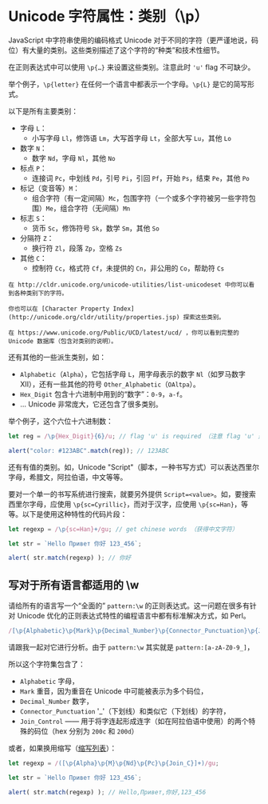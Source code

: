 # Unicode 字符属性：类别（\p）

JavaScript 中字符串使用的编码格式 Unicode 对于不同的字符（更严谨地说，码位）有大量的类别。这些类别描述了这个字符的“种类”和技术性细节。

在正则表达式中可以使用 `\p{…}` 来设置这些类别。注意此时 `'u'` flag 不可缺少。

举个例子，`\p{letter}` 在任何一个语言中都表示一个字母。`\p{L}` 是它的简写形式。

以下是所有主要类别：

* 字母 `L`：
  * 小写字母 `Ll`，修饰语 `Lm`，大写首字母 `Lt`，全部大写 `Lu`，其他 `Lo`
* 数字 `N`：
  * 数字 `Nd`，字母 `Nl`，其他 `No`
* 标点 `P`：
  * 连接词 `Pc`，中划线 `Pd`，引号 `Pi`，引回 `Pf`，开始 `Ps`，结束 `Pe`，其他 `Po`
* 标记（变音等）`M`：
  * 组合字符（有一定间隔）`Mc`，包围字符（一个或多个字符被另一些字符包围）`Me`，组合字符（无间隔）`Mn`
* 标志 `S`：
  * 货币 `Sc`，修饰符号 `Sk`，数学 `Sm`，其他 `So`
* 分隔符 `Z`：
  * 换行符 `Zl`，段落 `Zp`，空格 `Zs`
* 其他 `C`：
  * 控制符 `Cc`，格式符 `Cf`，未提供的 `Cn`，非公用的 `Co`，帮助符 `Cs`



```smart header="更多信息"
在 http://cldr.unicode.org/unicode-utilities/list-unicodeset 中你可以看到各种类别下的字符。

你也可以在 [Character Property Index](http://unicode.org/cldr/utility/properties.jsp) 探索这些类别。

在 https://www.unicode.org/Public/UCD/latest/ucd/ ，你可以看到完整的 Unicode 数据库（包含对类别的说明）。
```



还有其他的一些派生类别，如：

* `Alphabetic`（`Alpha`），它包括字母 `L`，用字母表示的数字 `Nl`（如罗马数字 Ⅻ），还有一些其他的符号 `Other_Alphabetic`（`OAltpa`）。
* `Hex_Digit` 包含十六进制中用到的“数字”：`0-9`，`a-f`。
* … Unicode 非常庞大，它还包含了很多类别。

举个例子，这个六位十六进制数：

```javascript
let reg = /\p{Hex_Digit}{6}/u; // flag 'u' is required （注意 flag 'u' 是必须的）

alert("color: #123ABC".match(reg)); // 123ABC
```

还有有值的类别。如，Unicode "Script"（脚本，一种书写方式）可以表达西里尔字母，希腊文，阿拉伯语，中文等等。

要对一个单一的书写系统进行搜索，就要另外提供 `Script=<value>`。如，要搜索西里尔字母，应使用 `\p{sc=Cyrillic}`，而对于汉字，应使用 `\p{sc=Han}`，等等。以下是使用这种特性的代码片段：

```javascript
let regexp = /\p{sc=Han}+/gu; // get chinese words （获得中文字符）

let str = `Hello Привет 你好 123_456`;

alert( str.match(regexp) ); // 你好
```

## 写对于所有语言都适用的 \w

请给所有的语言写一个“全面的” `pattern:\w` 的正则表达式。这一问题在很多有针对 Unicode 优化的正则表达式特性的编程语言中都有标准解决方式，如 Perl。

```javascript
/[\p{Alphabetic}\p{Mark}\p{Decimal_Number}\p{Connector_Punctuation}\p{Join_Control}]/u
```

请跟我一起对它进行分析。由于 `pattern:\w` 其实就是 `pattern:[a-zA-Z0-9_]`，

所以这个字符集包含了：

* `Alphabetic` 字母，
* `Mark` 重音，因为重音在 Unicode 中可能被表示为多个码位，
* `Decimal_Number` 数字，
* `Connector_Punctuation` '_'（下划线）和类似它（下划线）的字符，
* `Join_Control` —— 用于将字连起形成连字（如在阿拉伯语中使用）的两个特殊的码位（hex 分别为 `200c` 和 `200d`）

或者，如果换用缩写（[缩写列表](https://www.unicode.org/Public/UCD/latest/ucd/PropertyValueAliases.txt)）：

```javascript
let regexp = /([\p{Alpha}\p{M}\p{Nd}\p{Pc}\p{Join_C}]+)/gu;

let str = `Hello Привет 你好 123_456`;

alert( str.match(regexp) ); // Hello,Привет,你好,123_456
```

